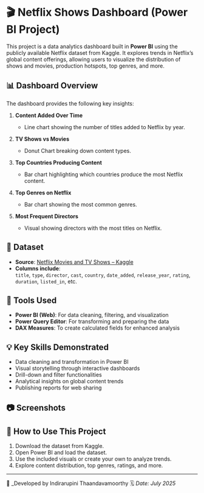 # 🎬 Netflix Shows Dashboard (Power BI Project)

This project is a data analytics dashboard built in **Power BI** using the publicly available Netflix dataset from Kaggle. It explores trends in Netflix’s global content offerings, allowing users to visualize the distribution of shows and movies, production hotspots, top genres, and more.

## 📊 Dashboard Overview

The dashboard provides the following key insights:

1. **Content Added Over Time**  
   - Line chart showing the number of titles added to Netflix by year.

2. **TV Shows vs Movies**  
   - Donut Chart breaking down content types.

3. **Top Countries Producing Content**  
   - Bar chart highlighting which countries produce the most Netflix content.

4. **Top Genres on Netflix**  
   - Bar chart showing the most common genres.

5. **Most Frequent Directors**  
   - Visual showing directors with the most titles on Netflix.

## 📁 Dataset

- **Source**: [Netflix Movies and TV Shows – Kaggle](https://www.kaggle.com/datasets/shivamb/netflix-shows)
- **Columns include**:  
  `title`, `type`, `director`, `cast`, `country`, `date_added`, `release_year`, `rating`, `duration`, `listed_in`, etc.

## 📌 Tools Used

- **Power BI (Web)**: For data cleaning, filtering, and visualization
- **Power Query Editor**: For transforming and preparing the data
- **DAX Measures**: To create calculated fields for enhanced analysis

## 💡 Key Skills Demonstrated

- Data cleaning and transformation in Power BI
- Visual storytelling through interactive dashboards
- Drill-down and filter functionalities
- Analytical insights on global content trends
- Publishing reports for web sharing

## 📷 Screenshots



## 📎 How to Use This Project

1. Download the dataset from Kaggle.
2. Open Power BI and load the dataset.
3. Use the included visuals or create your own to analyze trends.
4. Explore content distribution, top genres, ratings, and more.

---

👤 _Developed by Indirarupini Thaandavamoorthy 
🗓️ _Date: July 2025_

